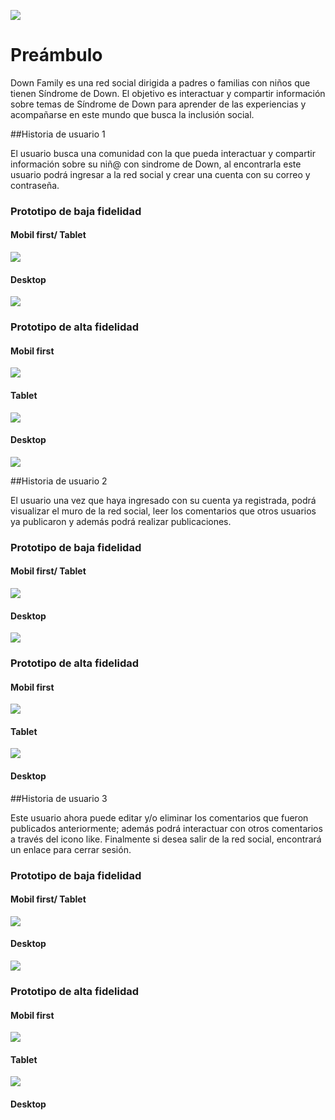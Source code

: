
![](https://github.com/Gabawong/DEV001-social-network/blob/main/src/img/logo.png)

# Preámbulo

Down Family es una red social dirigida a padres o familias con niños que tienen Síndrome de Down. El objetivo es interactuar y compartir información sobre temas de Síndrome de Down para aprender de las experiencias y acompañarse en este mundo que busca la inclusión social.

##Historia de usuario 1

El usuario busca una comunidad con la que pueda interactuar y compartir información sobre su niñ@ con sindrome de Down, al encontrarla este usuario podrá ingresar a la red social y crear una cuenta con su correo y contraseña.

### Prototipo de baja fidelidad 
#### Mobil first/ Tablet
![](https://raw.githubusercontent.com/Gabawong/DEV001-social-network/main/src/img/HU1%20-%20PBF%20-%20%20Mobil%20.png)
#### Desktop
![](https://raw.githubusercontent.com/Gabawong/DEV001-social-network/main/src/img/HU1%20-%20PBF%20-%20%20Desktop.png)

### Prototipo de alta fidelidad
#### Mobil first
![](https://raw.githubusercontent.com/Gabawong/DEV001-social-network/main/src/img/HU1%20-%20PAF%20-%20%20Mobil.png)
#### Tablet
![](https://raw.githubusercontent.com/Gabawong/DEV001-social-network/main/src/img/HU1%20-%20PAF%20-%20%20Tablet%20.png)
#### Desktop
![](https://raw.githubusercontent.com/Gabawong/DEV001-social-network/main/src/img/HU1%20-%20PAF%20-%20%20Desktop.png)

##Historia de usuario 2

El usuario una vez que haya ingresado con su cuenta ya registrada, podrá visualizar el muro de la red social, leer los comentarios que otros usuarios ya publicaron y además podrá realizar publicaciones.

### Prototipo de baja fidelidad 
#### Mobil first/ Tablet
![](https://raw.githubusercontent.com/Gabawong/DEV001-social-network/main/src/img/HU2%20-%20PBF%20-%20Mobil.png)
#### Desktop
![](https://raw.githubusercontent.com/Gabawong/DEV001-social-network/main/src/img/HU2%20-%20PBF%20-%20Desktop.png)

### Prototipo de alta fidelidad
#### Mobil first
![](https://raw.githubusercontent.com/Gabawong/DEV001-social-network/main/src/img/HU2%20-%20PAF%20-%20Mobil.png)
#### Tablet
![](https://raw.githubusercontent.com/Gabawong/DEV001-social-network/main/src/img/HU2%20-%20PAF%20-%20Tablet.png)
#### Desktop

##Historia de usuario 3

Este usuario ahora puede editar  y/o eliminar los comentarios que fueron publicados anteriormente; además podrá interactuar con otros comentarios a través del icono like. Finalmente si desea salir de la red social, encontrará un enlace para cerrar sesión.

### Prototipo de baja fidelidad 
#### Mobil first/ Tablet
![](https://raw.githubusercontent.com/Gabawong/DEV001-social-network/main/src/img/HU3%20-%20PBF%20-%20Mobil.png)
#### Desktop
![](https://raw.githubusercontent.com/Gabawong/DEV001-social-network/main/src/img/HU3%20-%20PBF%20-%20Desktop.png)

### Prototipo de alta fidelidad
#### Mobil first
![](https://raw.githubusercontent.com/Gabawong/DEV001-social-network/main/src/img/HU3%20-%20PAF%20-%20Mobil.png)
#### Tablet
![](https://raw.githubusercontent.com/Gabawong/DEV001-social-network/main/src/img/HU3%20-%20PAF%20-%20Tablet.png)
#### Desktop

